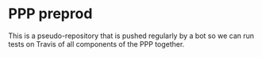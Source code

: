 # PPP preprod

This is a pseudo-repository that is pushed regularly by a bot so we can
run tests on Travis of all components of the PPP together.
